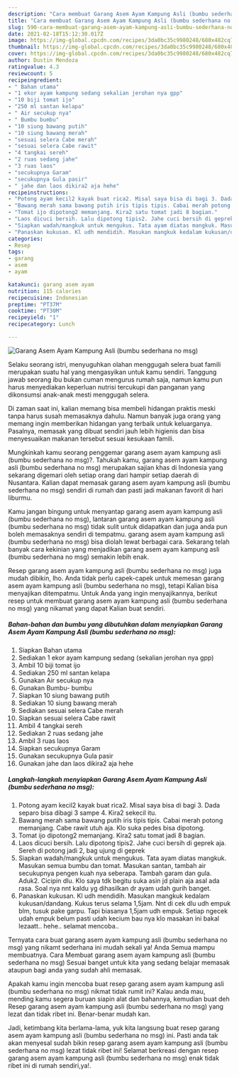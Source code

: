 ```yaml
---
description: "Cara membuat Garang Asem Ayam Kampung Asli (bumbu sederhana no msg) yang enak dan Mudah Dibuat"
title: "Cara membuat Garang Asem Ayam Kampung Asli (bumbu sederhana no msg) yang enak dan Mudah Dibuat"
slug: 590-cara-membuat-garang-asem-ayam-kampung-asli-bumbu-sederhana-no-msg-yang-enak-dan-mudah-dibuat
date: 2021-02-18T15:12:30.017Z
image: https://img-global.cpcdn.com/recipes/3da0bc35c9980248/680x482cq70/garang-asem-ayam-kampung-asli-bumbu-sederhana-no-msg-foto-resep-utama.jpg
thumbnail: https://img-global.cpcdn.com/recipes/3da0bc35c9980248/680x482cq70/garang-asem-ayam-kampung-asli-bumbu-sederhana-no-msg-foto-resep-utama.jpg
cover: https://img-global.cpcdn.com/recipes/3da0bc35c9980248/680x482cq70/garang-asem-ayam-kampung-asli-bumbu-sederhana-no-msg-foto-resep-utama.jpg
author: Dustin Mendoza
ratingvalue: 4.3
reviewcount: 5
recipeingredient:
- " Bahan utama"
- "1 ekor ayam kampung sedang sekalian jerohan nya gpp"
- "10 biji tomat ijo"
- "250 ml santan kelapa"
- " Air secukup nya"
- " Bumbu bumbu"
- "10 siung bawang putih"
- "10 siung bawang merah"
- "sesuai selera Cabe merah"
- "sesuai selera Cabe rawit"
- "4 tangkai sereh"
- "2 ruas sedang jahe"
- "3 ruas laos"
- "secukupnya Garam"
- "secukupnya Gula pasir"
- " jahe dan laos dikira2 aja hehe"
recipeinstructions:
- "Potong ayam kecil2 kayak buat rica2. Misal saya bisa di bagi 3. Dada separo bisa dibagi 3 sampe 4. Kira2 sekecil itu."
- "Bawang merah sama bawang putih iris tipis tipis. Cabai merah potong memanjang. Cabe rawit utuh aja. Klo suka pedes bisa dipotong."
- "Tomat ijo dipotong2 memanjang. Kira2 satu tomat jadi 8 bagian."
- "Laos dicuci bersih. Lalu dipotong tipis2. Jahe cuci bersih di geprek aja. Sereh di potong jadi 2, bag ujung di geprek"
- "Siapkan wadah/mangkuk untuk mengukus. Tata ayam diatas mangkuk. Masukan semua bumbu dan tomat. Masukan santan, tambah air secukupnya pengen kuah nya seberapa. Tambah garam dan gula. Aduk2. Cicipin dlu. Klo saya tdk begitu suka asin jd plain aja asal ada rasa. Soal nya nnt kaldu yg dihasilkan dr ayam udah gurih banget."
- "Panaskan kukusan. Kl udh mendidih. Masukan mangkuk kedalam kukusan/dandang. Kukus terus selama 1,5jam. Nnt di cek dlu udh empuk blm, tusuk pake garpu. Tapi biasanya 1,5jam udh empuk. Setiap ngecek udah empuk belum pasti udah kecium bau nya klo masakan ini bakal lezaatt.. hehe.. selamat mencoba.."
categories:
- Resep
tags:
- garang
- asem
- ayam

katakunci: garang asem ayam 
nutrition: 115 calories
recipecuisine: Indonesian
preptime: "PT37M"
cooktime: "PT30M"
recipeyield: "1"
recipecategory: Lunch

---
```



![Garang Asem Ayam Kampung Asli (bumbu sederhana no msg)](https://img-global.cpcdn.com/recipes/3da0bc35c9980248/680x482cq70/garang-asem-ayam-kampung-asli-bumbu-sederhana-no-msg-foto-resep-utama.jpg)

Selaku seorang istri, menyuguhkan olahan menggugah selera buat famili merupakan suatu hal yang mengasyikan untuk kamu sendiri. Tanggung jawab seorang ibu bukan cuman mengurus rumah saja, namun kamu pun harus menyediakan keperluan nutrisi tercukupi dan panganan yang dikonsumsi anak-anak mesti menggugah selera.

Di zaman  saat ini, kalian memang bisa membeli hidangan praktis meski tanpa harus susah memasaknya dahulu. Namun banyak juga orang yang memang ingin memberikan hidangan yang terbaik untuk keluarganya. Pasalnya, memasak yang dibuat sendiri jauh lebih higienis dan bisa menyesuaikan makanan tersebut sesuai kesukaan famili. 



Mungkinkah kamu seorang penggemar garang asem ayam kampung asli (bumbu sederhana no msg)?. Tahukah kamu, garang asem ayam kampung asli (bumbu sederhana no msg) merupakan sajian khas di Indonesia yang sekarang digemari oleh setiap orang dari hampir setiap daerah di Nusantara. Kalian dapat memasak garang asem ayam kampung asli (bumbu sederhana no msg) sendiri di rumah dan pasti jadi makanan favorit di hari liburmu.

Kamu jangan bingung untuk menyantap garang asem ayam kampung asli (bumbu sederhana no msg), lantaran garang asem ayam kampung asli (bumbu sederhana no msg) tidak sulit untuk didapatkan dan juga anda pun boleh memasaknya sendiri di tempatmu. garang asem ayam kampung asli (bumbu sederhana no msg) bisa diolah lewat berbagai cara. Sekarang telah banyak cara kekinian yang menjadikan garang asem ayam kampung asli (bumbu sederhana no msg) semakin lebih enak.

Resep garang asem ayam kampung asli (bumbu sederhana no msg) juga mudah dibikin, lho. Anda tidak perlu capek-capek untuk memesan garang asem ayam kampung asli (bumbu sederhana no msg), tetapi Kalian bisa menyajikan ditempatmu. Untuk Anda yang ingin menyajikannya, berikut resep untuk membuat garang asem ayam kampung asli (bumbu sederhana no msg) yang nikamat yang dapat Kalian buat sendiri.

<!--inarticleads1-->

##### Bahan-bahan dan bumbu yang dibutuhkan dalam menyiapkan Garang Asem Ayam Kampung Asli (bumbu sederhana no msg):

1. Siapkan  Bahan utama
1. Sediakan 1 ekor ayam kampung sedang (sekalian jerohan nya gpp)
1. Ambil 10 biji tomat ijo
1. Sediakan 250 ml santan kelapa
1. Gunakan  Air secukup nya
1. Gunakan  Bumbu- bumbu
1. Siapkan 10 siung bawang putih
1. Sediakan 10 siung bawang merah
1. Sediakan sesuai selera Cabe merah
1. Siapkan sesuai selera Cabe rawit
1. Ambil 4 tangkai sereh
1. Sediakan 2 ruas sedang jahe
1. Ambil 3 ruas laos
1. Siapkan secukupnya Garam
1. Gunakan secukupnya Gula pasir
1. Gunakan  jahe dan laos dikira2 aja hehe




<!--inarticleads2-->

##### Langkah-langkah menyiapkan Garang Asem Ayam Kampung Asli (bumbu sederhana no msg):

1. Potong ayam kecil2 kayak buat rica2. Misal saya bisa di bagi 3. Dada separo bisa dibagi 3 sampe 4. Kira2 sekecil itu.
1. Bawang merah sama bawang putih iris tipis tipis. Cabai merah potong memanjang. Cabe rawit utuh aja. Klo suka pedes bisa dipotong.
1. Tomat ijo dipotong2 memanjang. Kira2 satu tomat jadi 8 bagian.
1. Laos dicuci bersih. Lalu dipotong tipis2. Jahe cuci bersih di geprek aja. Sereh di potong jadi 2, bag ujung di geprek
1. Siapkan wadah/mangkuk untuk mengukus. Tata ayam diatas mangkuk. Masukan semua bumbu dan tomat. Masukan santan, tambah air secukupnya pengen kuah nya seberapa. Tambah garam dan gula. Aduk2. Cicipin dlu. Klo saya tdk begitu suka asin jd plain aja asal ada rasa. Soal nya nnt kaldu yg dihasilkan dr ayam udah gurih banget.
1. Panaskan kukusan. Kl udh mendidih. Masukan mangkuk kedalam kukusan/dandang. Kukus terus selama 1,5jam. Nnt di cek dlu udh empuk blm, tusuk pake garpu. Tapi biasanya 1,5jam udh empuk. Setiap ngecek udah empuk belum pasti udah kecium bau nya klo masakan ini bakal lezaatt.. hehe.. selamat mencoba..




Ternyata cara buat garang asem ayam kampung asli (bumbu sederhana no msg) yang nikamt sederhana ini mudah sekali ya! Anda Semua mampu membuatnya. Cara Membuat garang asem ayam kampung asli (bumbu sederhana no msg) Sesuai banget untuk kita yang sedang belajar memasak ataupun bagi anda yang sudah ahli memasak.

Apakah kamu ingin mencoba buat resep garang asem ayam kampung asli (bumbu sederhana no msg) nikmat tidak rumit ini? Kalau anda mau, mending kamu segera buruan siapin alat dan bahannya, kemudian buat deh Resep garang asem ayam kampung asli (bumbu sederhana no msg) yang lezat dan tidak ribet ini. Benar-benar mudah kan. 

Jadi, ketimbang kita berlama-lama, yuk kita langsung buat resep garang asem ayam kampung asli (bumbu sederhana no msg) ini. Pasti anda tak akan menyesal sudah bikin resep garang asem ayam kampung asli (bumbu sederhana no msg) lezat tidak ribet ini! Selamat berkreasi dengan resep garang asem ayam kampung asli (bumbu sederhana no msg) enak tidak ribet ini di rumah sendiri,ya!.

